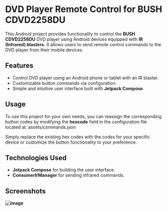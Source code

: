# DVD Player Remote Control for BUSH CDVD2258DU

This Android project provides functionality to control the **BUSH CDVD2258DU** DVD player using Android devices equipped with **IR (Infrared) blasters**. It allows users to send remote control commands to the DVD player from their mobile devices.

## Features
- Control DVD player using an Android phone or tablet with an IR blaster.
- Customizable button commands via configuration.
- Simple and intuitive user interface built with **Jetpack Compose**.

## Usage

To use this project for your own needs, you can reassign the corresponding button codes by modifying the **hexcode** field in the configuration file located at:
assets/commands.json


Simply replace the existing hex codes with the codes for your specific device or customize the button functionality to your preference.

## Technologies Used
- **Jetpack Compose** for building the user interface.
- **ConsumerIrManager** for sending infrared commands.

## Screenshots
**![image](https://github.com/user-attachments/assets/246580c9-9950-4f0b-a66b-5112086b9781)**
